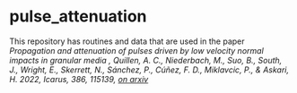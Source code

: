 # pulse_attenuation

This repository has routines and data that are used in the paper <i> Propagation and attenuation of pulses driven by low velocity normal impacts in granular media <i>,  Quillen, A. C., Niederbach, M., Suo, B., South, J.,  Wright, E., Skerrett, N., Sánchez, P., Cúñez, F. D.,  Miklavcic, P., & Askari, H. 2022, Icarus, 386, 115139, <a href = "https://arxiv.org/abs/2207.02897"> on arxiv </a>
